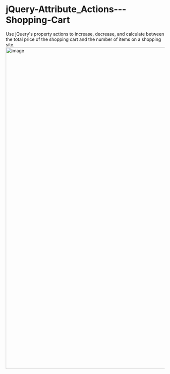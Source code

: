 # jQuery-Attribute_Actions---Shopping-Cart
Use jQuery's property actions to increase, decrease, and calculate between the total price of the shopping cart and the number of items on a shopping site.
<img width="1021" alt="image" src="https://github.com/PCDL233/jQuery-Attribute_Actions---Shopping-Cart/assets/118466160/39a0d286-b928-4157-b5f1-9c133bd03fab">
